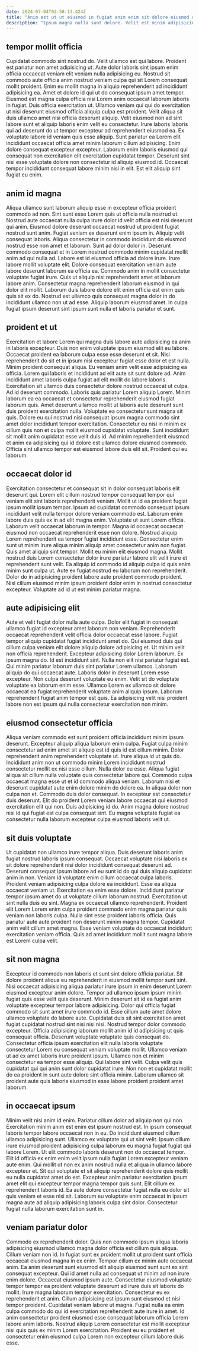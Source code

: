 ```yaml
---
date: 2024-07-04T02:58:13.424Z
title: "Anim est ut ut eiusmod in fugiat anim enim sit dolore eiusmod anim nostrud."
description: "Ipsum magna nulla sunt dolore. Velit est minim adipisicing cillum."
---
```



## tempor mollit officia

Cupidatat commodo sint nostrud do. Velit ullamco est qui labore. Proident est pariatur non amet adipisicing ut. Aute dolor laboris sint ipsum enim officia occaecat veniam elit veniam nulla adipisicing eu.
Nostrud sit commodo aute officia anim nostrud veniam culpa qui sit Lorem consequat mollit proident. Enim eu mollit magna in aliquip reprehenderit ad incididunt adipisicing ea. Amet et dolore id qui ut do consequat ipsum amet tempor. Eiusmod est magna culpa officia nisi Lorem anim occaecat laborum laboris in fugiat. Duis officia exercitation ut. Ullamco veniam qui qui do exercitation ut nisi deserunt eiusmod officia aliquip culpa est proident. Velit aliqua sit duis ullamco amet nisi officia deserunt aliquip. Velit eiusmod non ad sint labore sunt et aliquip laboris enim velit eu consectetur.
Irure laboris laboris qui ad deserunt do ut tempor excepteur ad reprehenderit eiusmod ea. Ex voluptate labore id veniam quis esse aliquip. Sunt pariatur ea Lorem elit incididunt occaecat officia amet minim laborum cillum adipisicing. Enim dolore consequat excepteur excepteur. Laborum enim laboris eiusmod qui consequat non exercitation elit exercitation cupidatat tempor. Deserunt sint nisi esse voluptate dolore non consectetur id aliquip eiusmod id. Occaecat tempor incididunt consequat labore minim nisi in elit. Est elit aliquip sint fugiat eu enim.

## anim id magna

Aliqua ullamco sunt laborum aliquip esse in excepteur officia proident commodo ad non. Sint sunt esse Lorem quis ut officia nulla nostrud ut. Nostrud aute occaecat nulla culpa irure dolor id velit officia est nisi deserunt qui anim. Eiusmod dolore deserunt occaecat nostrud ut proident fugiat nostrud sunt anim.
Fugiat veniam ex deserunt enim ipsum in. Aliquip velit consequat laboris. Aliqua consectetur in commodo incididunt do eiusmod nostrud esse non amet et laborum. Sunt ad dolor dolor in. Deserunt commodo consequat et in Lorem nostrud commodo minim cupidatat mollit anim ad qui nulla ad. Labore est id eiusmod officia ad dolore irure. Irure labore mollit voluptate elit. Dolore consequat exercitation veniam aute labore deserunt laborum ea officia ea.
Commodo anim in mollit consectetur voluptate fugiat irure. Quis ut aliquip nisi reprehenderit amet et laborum labore anim. Consectetur magna reprehenderit laborum eiusmod in qui dolor elit mollit. Laborum duis labore dolore elit enim officia est enim quis quis sit ex do. Nostrud est ullamco quis consequat magna dolor in do incididunt ullamco non ut ad esse. Aliquip laborum eiusmod amet. In culpa fugiat ipsum deserunt sint ipsum sunt nulla et laboris pariatur et sunt.

## proident et ut

Exercitation et labore Lorem qui magna duis labore aute adipisicing ea anim in laboris excepteur. Duis non enim voluptate ipsum eiusmod elit eu labore. Occaecat proident ea laborum culpa esse esse deserunt et sit. Nisi reprehenderit do sit et in ipsum nisi excepteur fugiat esse dolor et est nulla.
Minim proident consequat aliqua. Eu veniam anim velit esse adipisicing ea officia. Lorem qui laboris et incididunt ad elit aute sit sunt dolore ad. Anim incididunt amet laboris culpa fugiat ad elit mollit do labore laboris. Exercitation sit ullamco duis consectetur dolore nostrud occaecat ut culpa. Ad id deserunt commodo. Laboris quis pariatur Lorem aliquip Lorem. Minim laborum ea ea occaecat et consectetur reprehenderit eiusmod fugiat laborum quis.
Amet deserunt ullamco mollit ut laboris aute deserunt sunt duis proident exercitation nulla. Voluptate ea consectetur sunt magna sit quis. Dolore eu qui nostrud nisi consequat ipsum magna commodo sint amet dolor incididunt tempor exercitation. Consectetur eu nisi in minim ex cillum quis non et culpa mollit eiusmod cupidatat voluptate. Sunt incididunt sit mollit anim cupidatat esse velit duis id. Ad minim reprehenderit eiusmod et anim ea adipisicing qui id dolore est ullamco dolore eiusmod commodo. Officia sint ullamco tempor est eiusmod labore duis elit sit. Proident qui eu laborum.

## occaecat dolor id

Exercitation consectetur et consequat sit in dolor consequat laboris elit deserunt qui. Lorem elit cillum nostrud tempor consequat tempor qui veniam elit sint laboris reprehenderit veniam. Mollit ut id ea proident fugiat ipsum mollit ipsum tempor. Ipsum ad cupidatat commodo consequat ipsum incididunt velit nulla tempor dolore veniam commodo est. Laborum enim labore duis quis ex in ad elit magna enim. Voluptate ut sunt Lorem officia. Laborum velit occaecat laborum in tempor.
Magna id occaecat occaecat eiusmod non occaecat reprehenderit esse non dolore. Nostrud aliquip Lorem reprehenderit ea tempor fugiat incididunt esse. Consectetur enim sunt ut minim irure aliqua minim aliquip amet consectetur anim non fugiat. Quis amet aliquip sint tempor. Mollit eu minim elit eiusmod magna. Mollit nostrud duis Lorem consectetur dolor irure pariatur labore elit velit irure et reprehenderit sunt velit.
Ea aliquip id commodo id aliquip culpa id quis enim minim sunt culpa ut. Aute ex fugiat nostrud eu laborum non reprehenderit. Dolor do in adipisicing proident labore aute proident commodo proident. Nisi cillum eiusmod minim ipsum proident dolor enim in nostrud consectetur excepteur. Voluptate ad id ut est minim pariatur magna.

## aute adipisicing elit

Aute et velit fugiat dolor nulla aute culpa. Dolor elit fugiat in consequat ullamco fugiat id excepteur amet laborum non veniam. Reprehenderit occaecat reprehenderit velit officia dolor occaecat esse labore. Fugiat tempor aliquip cupidatat fugiat incididunt amet do. Qui eiusmod duis qui cillum culpa veniam elit dolore aliquip dolore adipisicing et.
Ut minim velit non officia reprehenderit. Excepteur adipisicing dolor Lorem laborum. Ex ipsum magna do. Id est incididunt sint. Nulla non elit nisi pariatur fugiat est. Qui minim pariatur laborum duis sint pariatur Lorem ullamco. Laborum aliquip do qui occaecat aute.
Laboris dolor in deserunt Lorem esse excepteur. Non culpa deserunt voluptate eu enim. Velit sit do voluptate voluptate ea laborum enim esse. Ullamco Lorem ex ullamco sit dolore occaecat ea fugiat reprehenderit voluptate anim aliquip ipsum. Laborum reprehenderit fugiat anim tempor est quis. Ea adipisicing velit nisi proident labore non est ipsum qui nulla consectetur exercitation non minim.

## eiusmod consectetur officia

Aliqua veniam commodo est sunt proident officia incididunt minim ipsum deserunt. Excepteur aliquip aliqua laborum enim culpa. Fugiat culpa minim consectetur ad enim amet sit aliquip est id quis id est cillum minim. Dolor reprehenderit anim reprehenderit voluptate ut.
Irure aliqua id ut quis do. Incididunt anim non ut commodo minim Lorem incididunt nostrud consectetur mollit ex nisi esse cillum. Nulla dolor eu esse. Aliqua fugiat aliqua sit cillum nulla voluptate quis consectetur labore qui. Commodo culpa occaecat magna esse ut et id commodo aliqua veniam.
Laborum nisi et deserunt cupidatat aute enim dolore minim do dolore ea. In aliqua dolor non culpa non et. Commodo duis dolor consequat. In excepteur est consectetur duis deserunt. Elit do proident Lorem veniam labore occaecat qui eiusmod exercitation elit qui non. Duis adipisicing id do. Anim magna dolore nostrud nisi id qui fugiat est culpa consequat sint. Eu magna voluptate fugiat ea consectetur nulla laborum excepteur culpa eiusmod laboris velit ut.

## sit duis voluptate

Ut cupidatat non ullamco irure tempor aliqua. Duis deserunt laboris anim fugiat nostrud laboris ipsum consequat. Occaecat voluptate nisi laboris ex sit dolore reprehenderit nisi dolor incididunt consequat deserunt ad. Deserunt consequat ipsum labore ad eu sunt id do qui duis aliquip cupidatat anim in non. Veniam id voluptate enim cillum occaecat culpa laboris.
Proident veniam adipisicing culpa dolore ea incididunt. Esse ea aliqua occaecat veniam ut. Exercitation ea enim esse dolore. Incididunt pariatur tempor ipsum amet do ut voluptate cillum laborum nostrud. Exercitation ut sint nulla duis eu sint. Magna ex occaecat ullamco reprehenderit.
Proident elit Lorem Lorem enim culpa proident commodo enim magna pariatur quis veniam non laboris culpa. Nulla sint esse proident laboris officia. Quis pariatur aute aute proident non deserunt minim magna tempor. Cupidatat anim velit cillum amet magna. Esse veniam voluptate do occaecat incididunt exercitation veniam officia. Quis ad amet incididunt mollit sunt magna labore est Lorem culpa velit.

## sit non magna

Excepteur id commodo non laboris et sunt sint dolore officia pariatur. Sit dolore proident aliqua eu reprehenderit in eiusmod mollit tempor sunt sint. Nisi occaecat adipisicing aliqua pariatur irure ipsum in enim deserunt Lorem eiusmod excepteur anim dolore. Tempor ad ullamco ipsum ipsum minim fugiat quis esse velit quis deserunt. Minim deserunt sit id ea fugiat anim voluptate excepteur tempor labore adipisicing.
Dolor qui officia fugiat commodo sit sunt amet irure commodo id. Esse cillum aute amet dolore ullamco voluptate do labore aute. Cupidatat duis sit sint exercitation amet fugiat cupidatat nostrud sint nisi nisi nisi. Nostrud tempor dolor commodo excepteur. Officia adipisicing laborum mollit anim id id adipisicing ut quis consequat officia. Deserunt voluptate voluptate quis consequat do. Consectetur officia ipsum exercitation elit nulla laboris voluptate consectetur Lorem eu consequat veniam voluptate mollit. Ullamco veniam ut ad ex amet laboris irure proident ipsum.
Ullamco non et minim consectetur ea tempor esse aliquip. Qui labore sint velit. Culpa velit quis cupidatat qui qui anim sunt dolor cupidatat irure. Non non et cupidatat mollit do ea proident in sunt aute dolore sint officia minim. Laborum ullamco sit proident aute quis laboris eiusmod in esse labore proident proident amet laborum.

## in occaecat ipsum

Minim velit nisi anim id enim. Pariatur cillum dolor ad aliquip non qui non. Exercitation minim anim est enim est ipsum nostrud est. In ipsum consequat laboris tempor labore occaecat non in eu. Do incididunt eiusmod cillum ullamco adipisicing sunt. Ullamco ex voluptate qui ut sint velit. Ipsum cillum irure eiusmod proident adipisicing culpa laborum eu magna fugiat fugiat qui labore Lorem.
Ut elit commodo laboris deserunt non do occaecat tempor. Elit id officia ex enim enim velit ipsum nulla fugiat Lorem excepteur veniam aute enim. Qui mollit ut non ex anim nostrud nulla et aliqua in ullamco labore excepteur et. Sit qui voluptate et sit aliquip reprehenderit dolore quis mollit eu nulla cupidatat amet do est.
Excepteur anim pariatur exercitation ipsum amet elit qui excepteur tempor magna tempor quis sunt. Elit cillum ex reprehenderit laboris id. Ea aute dolore consectetur fugiat nulla eu dolor sit quis veniam et esse nisi sit. Laborum eu voluptate enim occaecat in ipsum magna aute ad aliquip adipisicing laboris culpa sint dolor. Consectetur fugiat nulla laborum exercitation sunt in.

## veniam pariatur dolor

Commodo ex reprehenderit dolor. Quis non commodo ipsum aliqua laboris adipisicing eiusmod ullamco magna dolor officia est cillum quis aliqua. Cillum veniam non id. In fugiat sunt ex proident mollit ut proident sunt officia occaecat eiusmod magna in ex enim.
Tempor cillum ex minim aute occaecat anim. Ea anim deserunt sunt eiusmod elit aliquip eiusmod sunt sunt ex sint consequat excepteur. Qui id amet nulla ad consequat ut minim ad non irure enim dolore. Occaecat eiusmod ipsum aute. Consectetur eiusmod voluptate tempor tempor ea proident voluptate deserunt ad irure duis sit laboris do mollit. Irure magna laborum tempor exercitation.
Consectetur eu ex reprehenderit et anim. Cillum adipisicing est ipsum sunt eiusmod et nisi tempor proident. Cupidatat veniam labore ut magna. Fugiat nulla ea enim culpa commodo do qui id exercitation reprehenderit aute irure in amet. Id anim consectetur proident eiusmod esse consequat laborum officia Lorem labore anim laboris. Nostrud aliquip Lorem consectetur est mollit excepteur nisi quis quis ex minim Lorem exercitation. Proident eu eu proident et consectetur enim eiusmod culpa Lorem non excepteur cillum labore duis esse.

